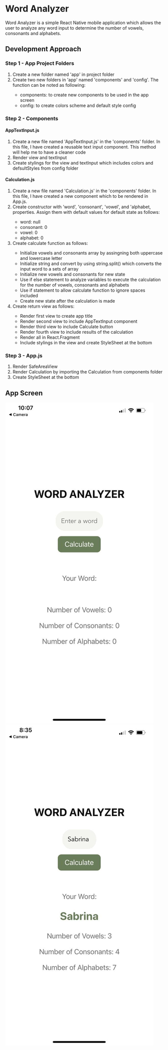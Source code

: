 # Word Analyzer
Word Analyzer is a simple React Native mobile application which allows the user to analyze any word input to determine the number of vowels, consonants and alphabets.  

## Development Approach

### Step 1 - App Project Folders
<ol>
  <li>Create a new folder named 'app' in project folder</li>
  <li>Create two new folders in 'app' named 'components' and 'config'. The function can be noted as following:</li>

<ul>
  <li>components: to create new components to be used in the app screen</li>
  <li>config: to create colors scheme and default style config</li>
</ul>
 
</ol>

### Step 2 - Components
#### AppTextInput.js

<ol>
  <li>Create a new file named 'AppTextInput.js' in the 'components' folder. In this file, I have created a reusable text input component. This method will help me to have a cleaner code</li>
  <li>Render view and textInput</li>
  <li>Create stylings for the view and textInput which includes colors and defsultStyles from config folder</li>
 </ol>
 
 #### Calculation.js
 
 <ol>
  <li>Create a new file named 'Calculation.js' in the 'components' folder. In this file, I have created a new component which to be rendered in App.js.</li>
  <li>Create constructor with 'word', 'consonant', 'vowel', and 'alphabet, properties. Assign them with default values for default state as follows:</li>
  
  <ul>
    <li>word: null</li>
    <li>consonant: 0</li>
    <li>vowel: 0</li>
    <li>alphabet: 0</li>
  </ul>
  
  <li>Create calculate function as follows:</li>
  
  <ul>
    <li>Initialize vowels and consonants array by assingning both uppercase and lowercase letter</li>
    <li>Initialize string and convert by using string.split() which converts the input word to a sets of array </li>
    <li>Initialize new vowels and consonants for new state</li>
    <li>Use if else statement to analyze variables to execute the calculation for the number of vowels, consonants and alphabets</li>
    <li>Use if statement to allow calculate function to ignore spaces included</li>
    <li>Create new state after the calculation is made</li>
  </ul>
  
   <li>Create return view as follows:</li>
  
  <ul>
    <li>Render first view to create app title</li>
    <li>Render second view to include AppTextInput component</li>
    <li>Render third view to include Calculate button</li>
    <li>Render fourth view to include results of the calculation</li>
     <li>Render all in React.Fragment</li>
    <li>Include stylings in the view and create StyleSheet at the bottom</li>
  
  </ul>
 </ol>
 
 ### Step 3 - App.js
 
 <ol>

  <li>Render SafeAreaView</li>
  <li>Render Calculation by importing the Calculation from components folder</li>
  <li>Create StyleSheet at the bottom</li>
 </ol>
 
 ## App Screen
 
 ![AppScreen1](app/assets/AppScreen1.jpg)
 ![AppScreen2](app/assets/AppScreen2.jpg)
 
